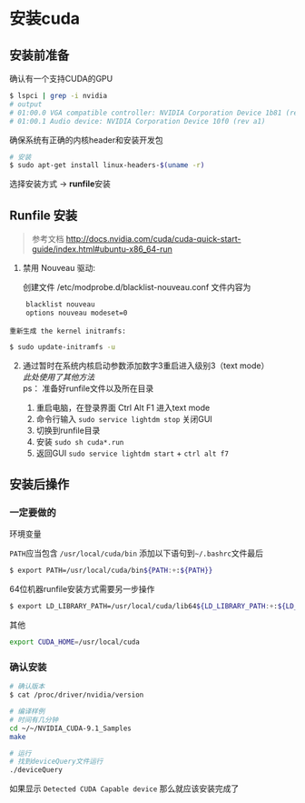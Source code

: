 # 安装cuda

## 安装前准备

确认有一个支持CUDA的GPU

``` bash
$ lspci | grep -i nvidia
# output
# 01:00.0 VGA compatible controller: NVIDIA Corporation Device 1b81 (rev a1)
# 01:00.1 Audio device: NVIDIA Corporation Device 10f0 (rev a1)
```

确保系统有正确的内核header和安装开发包

``` bash Ubuntu
# 安装
$ sudo apt-get install linux-headers-$(uname -r)
```
选择安装方式 -> **runfile**安装

## Runfile 安装

> 参考文档
> http://docs.nvidia.com/cuda/cuda-quick-start-guide/index.html#ubuntu-x86_64-run


1. 禁用 Nouveau 驱动: 

    创建文件 /etc/modprobe.d/blacklist-nouveau.conf 文件内容为

``` bash
    blacklist nouveau
    options nouveau modeset=0
```

	重新生成 the kernel initramfs:
    
``` bash
$ sudo update-initramfs -u
```

2. 通过暂时在系统内核启动参数添加数字3重启进入级别3（text mode） \
*此处使用了其他方法* \
ps： 准备好runfile文件以及所在目录

	1. 重启电脑，在登录界面 Ctrl Alt F1 进入text mode 
	2. 命令行输入 `sudo service lightdm stop` 关闭GUI
	3. 切换到runfile目录
	4. 安装 `sudo sh cuda*.run`
	5. 返回GUI `sudo service lightdm start` + `ctrl alt f7`
	

## 安装后操作

### 一定要做的

环境变量

`PATH`应当包含 `/usr/local/cuda/bin` 添加以下语句到`~/.bashrc`文件最后
``` bash
$ export PATH=/usr/local/cuda/bin${PATH:+:${PATH}}
```

64位机器runfile安装方式需要另一步操作
``` bash
$ export LD_LIBRARY_PATH=/usr/local/cuda/lib64${LD_LIBRARY_PATH:+:${LD_LIBRARY_PATH}}
```

其他
```bash
export CUDA_HOME=/usr/local/cuda
```

### 确认安装

``` bash
# 确认版本
$ cat /proc/driver/nvidia/version 

# 编译样例
# 时间有几分钟
cd ~/~/NVIDIA_CUDA-9.1_Samples
make

# 运行
# 找到deviceQuery文件运行
./deviceQuery
```

如果显示 `Detected CUDA Capable device` 那么就应该安装完成了



